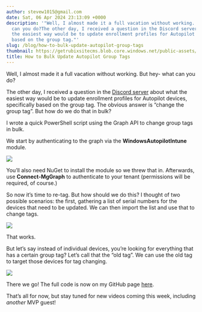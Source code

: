 ```yaml
---
author: stevew1015@gmail.com
date: Sat, 06 Apr 2024 23:13:09 +0000
description: '"Well, I almost made it a full vacation without working. But hey- what
  can you do?The other day, I received a question in the Discord server about what
  the easiest way would be to update enrollment profiles for Autopilot devices, specifically
  based on the group tag."'
slug: /blog/how-to-bulk-update-autopilot-group-tags
thumbnail: https://getrubixsitecms.blob.core.windows.net/public-assets/content/v1/logo512.png
title: How to Bulk Update Autopilot Group Tags
---
```


Well, I almost made it a full vacation without working. But hey- what can you do?

The other day, I received a question in the [Discord server](https://discord.gg/getrubix) about what the easiest way would be to update enrollment profiles for Autopilot devices, specifically based on the group tag. The obvious answer is “change the group tag”. But how do we do that in bulk?

I wrote a quick PowerShell script using the Graph API to change group tags in bulk.

We start by authenticating to the graph via the **WindowsAutopilotIntune** module.

![](https://getrubixsitecms.blob.core.windows.net/public-assets/content/v1/5dd365a31aa1fd743bc30b8e/71d4259b-0a06-4e73-be21-5e72ee4ba385/Screenshot+2024-04-06+190336.png)

You’ll also need NuGet to install the module so we threw that in. Afterwards, use **Connect-MgGraph** to authenticate to your tenant (permissions will be required, of course.)

So now it’s time to re-tag. But how should we do this? I thought of two possible scenarios: the first, gathering a list of serial numbers for the devices that need to be updated. We can then import the list and use that to change tags.

![](https://getrubixsitecms.blob.core.windows.net/public-assets/content/v1/5dd365a31aa1fd743bc30b8e/e059a59b-cf8a-4a53-ac0e-390c85870869/Screenshot+2024-04-06+190814.png)

That works.

But let’s say instead of individual devices, you’re looking for everything that has a certain group tag? Let’s call that the “old tag”. We can use the old tag to target those devices for tag changing.

![](https://getrubixsitecms.blob.core.windows.net/public-assets/content/v1/5dd365a31aa1fd743bc30b8e/64dabd7b-6e5d-4c7e-8cf8-e556d30c16dc/Screenshot+2024-04-06+190949.png)

There we go! The full code is now on my GitHub page [here](https://github.com/stevecapacity/IntunePowershell/blob/main/bulkGroupTagUpdate.ps1).

That’s all for now, but stay tuned for new videos coming this week, including _another_ MVP guest!